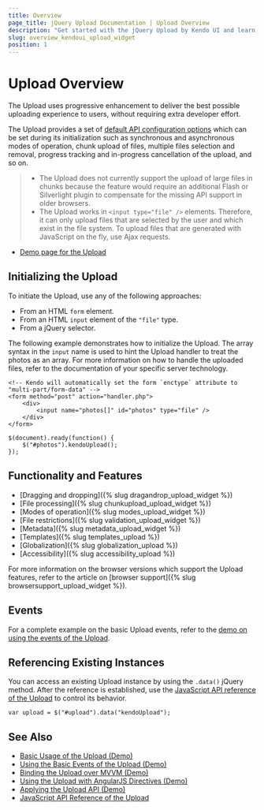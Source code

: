 ```yaml
---
title: Overview
page_title: jQuery Upload Documentation | Upload Overview
description: "Get started with the jQuery Upload by Kendo UI and learn how to create, initialize, and enable the widget."
slug: overview_kendoui_upload_widget
position: 1
---
```


# Upload Overview

The Upload uses progressive enhancement to deliver the best possible uploading experience to users, without requiring extra developer effort.

The Upload provides a set of [default API configuration options](/api/javascript/ui/upload) which can be set during its initialization such as synchronous and asynchronous modes of operation, chunk upload of files, multiple files selection and removal, progress tracking and in-progress cancellation of the upload, and so on.

> * The Upload does not currently support the upload of large files in chunks because the feature would require an additional Flash or Silverlight plugin to compensate for the missing API support in older browsers.
> * The Upload works in `<input type="file" />` elements. Therefore, it can only upload files that are selected by the user and which exist in the file system. To upload files that are generated with JavaScript on the fly, use Ajax requests.

* [Demo page for the Upload](https://demos.telerik.com/kendo-ui/upload/index)

## Initializing the Upload

To initiate the Upload, use any of the following approaches:
* From an HTML `form` element.
* From an HTML `input` element of the `"file"` type.
* From a jQuery selector.

The following example demonstrates how to initialize the Upload. The array syntax in the `input` name is used to hint the Upload handler to treat the photos as an array. For more information on how to handle the uploaded files, refer to the documentation of your specific server technology.

    <!-- Kendo will automatically set the form `enctype` attribute to "multi-part/form-data" -->
    <form method="post" action="handler.php">
        <div>
            <input name="photos[]" id="photos" type="file" />
        </div>
    </form>

    $(document).ready(function() {
        $("#photos").kendoUpload();
    });

## Functionality and Features

* [Dragging and dropping]({% slug dragandrop_upload_widget %})
* [File processing]({% slug chunkupload_upload_widget %})
* [Modes of operation]({% slug modes_upload_widget %})
* [File restrictions]({% slug validation_upload_widget %})
* [Metadata]({% slug metadata_upload_widget %})
* [Templates]({% slug templates_upload %})
* [Globalization]({% slug globalization_upload %})
* [Accessibility]({% slug accessibility_upload %})

For more information on the browser versions which support the Upload features, refer to the article on [browser support]({% slug browsersupport_upload_widget %}).

## Events

For a complete example on the basic Upload events, refer to the [demo on using the events of the Upload](https://demos.telerik.com/kendo-ui/upload/events).

## Referencing Existing Instances

You can access an existing Upload instance by using the `.data()` jQuery method. After the reference is established, use the [JavaScript API reference of the Upload](/api/javascript/ui/upload) to control its behavior.

    var upload = $("#upload").data("kendoUpload");

## See Also

* [Basic Usage of the Upload (Demo)](https://demos.telerik.com/kendo-ui/upload/index)
* [Using the Basic Events of the Upload (Demo)](https://demos.telerik.com/kendo-ui/upload/events)
* [Binding the Upload over MVVM (Demo)](https://demos.telerik.com/kendo-ui/upload/mvvm)
* [Using the Upload with AngularJS Directives (Demo)](https://demos.telerik.com/kendo-ui/upload/angular)
* [Applying the Upload API (Demo)](https://demos.telerik.com/kendo-ui/upload/api)
* [JavaScript API Reference of the Upload](/api/javascript/ui/upload)
